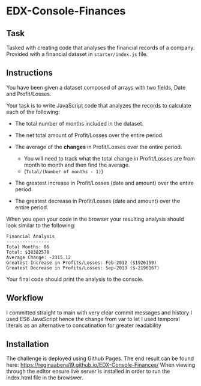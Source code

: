 # EDX-Console-Finances

## Task
Tasked with creating code that analyses the financial records of a company. Provided with a financial dataset in `starter/index.js` file.

## Instructions
You have been given a dataset composed of arrays with two fields, Date and Profit/Losses.

Your task is to write JavaScript code that analyzes the records to calculate each of the following:

* The total number of months included in the dataset.

* The net total amount of Profit/Losses over the entire period.

* The average of the **changes** in Profit/Losses over the entire period.
  * You will need to track what the total change in Profit/Losses are from month to month and then find the average.
  * (`Total/(Number of months - 1)`)

* The greatest increase in Profit/Losses (date and amount) over the entire period.

* The greatest decrease in Profit/Losses (date and amount) over the entire period.

When you open your code in the browser your resulting analysis should look similar to the following:

  ```text
  Financial Analysis 
  ----------------
  Total Months: 86
  Total: $38382578
  Average Change: -2315.12
  Greatest Increase in Profits/Losses: Feb-2012 ($1926159)
  Greatest Decrease in Profits/Losses: Sep-2013 ($-2196167)
  ```

Your final code should print the analysis to the console.

## Workflow
I committed straight to main with very clear commit messages and history
I used ES6 JavaScript hence the change from var to let
I used temporal literals as an alternative to concatination for greater readability 

## Installation

The challenge is deployed using Github Pages. The end result can be found here: https://reginaabena19.github.io/EDX-Console-Finances/ When viewing through the editor ensure live server is installed in order to run the index.html file in the browswer.

